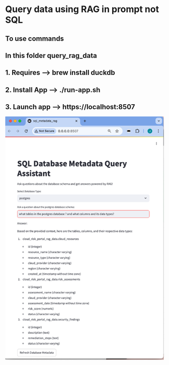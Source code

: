  # Query data using RAG in prompt not SQL

 ## To use commands

 ## In this folder query_rag_data

 ## 1. Requires --> brew install duckdb 

 ## 2. Install App --> ./run-app.sh

 ## 3. Launch app --> https://localhost:8507

![LLM RAG Query Metadata](images/LLM_RAG_Query_Metadata_4_0.png)
